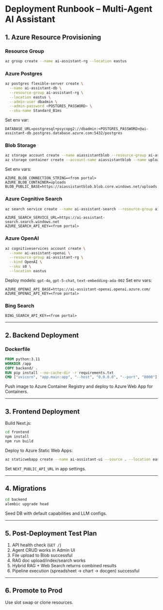 # Deployment Runbook – Multi‑Agent AI Assistant

## 1. Azure Resource Provisioning

### Resource Group
```bash
az group create --name ai-assistant-rg --location eastus
```

### Azure Postgres
```bash
az postgres flexible-server create \
  --name ai-assistant-db \
  --resource-group ai-assistant-rg \
  --location eastus \
  --admin-user dbadmin \
  --admin-password <POSTGRES_PASSWORD> \
  --sku-name Standard_B1ms
```
Set env var:
```
DATABASE_URL=postgresql+psycopg2://dbadmin:<POSTGRES_PASSWORD>@ai-assistant-db.postgres.database.azure.com:5432/postgres
```

### Blob Storage
```bash
az storage account create --name aiassistantblob --resource-group ai-assistant-rg --location eastus --sku Standard_LRS
az storage container create --account-name aiassistantblob --name uploads --public-access blob
```
Set env vars:
```
AZURE_BLOB_CONNECTION_STRING=<from portal>
AZURE_BLOB_CONTAINER=uploads
BLOB_PUBLIC_BASE=https://aiassistantblob.blob.core.windows.net/uploads
```

### Azure Cognitive Search
```bash
az search service create --name ai-assistant-search --resource-group ai-assistant-rg --sku basic --location eastus
```
```
AZURE_SEARCH_SERVICE_URL=https://ai-assistant-search.search.windows.net
AZURE_SEARCH_API_KEY=<from portal>
```

### Azure OpenAI
```bash
az cognitiveservices account create \
  --name ai-assistant-openai \
  --resource-group ai-assistant-rg \
  --kind OpenAI \
  --sku s0 \
  --location eastus
```
Deploy models: `gpt-4o`, `gpt-5-chat`, `text-embedding-ada-002`
Set env vars:
```
AZURE_OPENAI_API_BASE=https://ai-assistant-openai.openai.azure.com/
AZURE_OPENAI_API_KEY=<from portal>
```

### Bing Search
```
BING_SEARCH_API_KEY=<from portal>
```

---

## 2. Backend Deployment

### Dockerfile
```dockerfile
FROM python:3.11
WORKDIR /app
COPY backend/ .
RUN pip install --no-cache-dir -r requirements.txt
CMD ["uvicorn", "app.main:app", "--host", "0.0.0.0", "--port", "8000"]
```

Push image to Azure Container Registry and deploy to Azure Web App for Containers.

---

## 3. Frontend Deployment

Build Next.js:
```bash
cd frontend
npm install
npm run build
```
Deploy to Azure Static Web Apps:
```bash
az staticwebapp create --name ai-assistant-ui --source . --location eastus
```
Set `NEXT_PUBLIC_API_URL` in app settings.

---

## 4. Migrations
```bash
cd backend
alembic upgrade head
```
Seed DB with default capabilities and LLM configs.

---

## 5. Post‑Deployment Test Plan
1. API health check (`GET /`)
2. Agent CRUD works in Admin UI
3. File upload to Blob successful
4. RAG doc upload/index/search works
5. Hybrid RAG + Web Search returns combined results
6. Pipeline execution (spreadsheet → chart → docgen) successful

---

## 6. Promote to Prod
Use slot swap or clone resources.